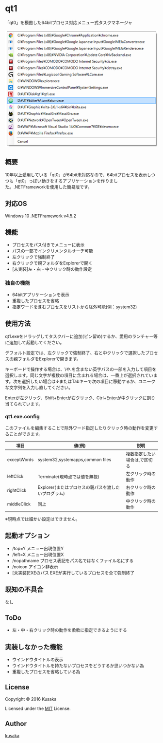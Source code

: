 # qt1

「qt0」を模倣した64bitプロセス対応メニュー式タスクマネージャ

![qt1](./Preview.png)

## 概要

10年以上愛用している「qt0」が64bit未対応なので、64bitプロセスを表示しつつも「qt0」っぽい動きをするアプリケーションを作りました。.NETFrameworkを使用した簡易版です。

## 対応OS

Windows 10 .NETFramework v4.5.2

## 機能

- プロセスをパス付きでメニューに表示
- パスの一部でインクリメンタルサーチ可能
- 左クリックで強制終了
- 右クリックで親フォルダをExplorerで開く
- [未実装]左・右・中クリック時の動作設定

### 独自の機能

- 64bitアプリケーションを表示
- 重複したプロセスを省略
- 指定ワードを含むプロセスをリストから除外可能(例：system32)

## 使用方法

qt1.exeをドラッグしてタスクバーに追加(ピン留め)するか、愛用のランチャー等に追加して起動してください。

デフォルト設定では、左クリックで強制終了、右と中クリックで選択したプロセスの親フォルダをExplorerで開きます。

キーボードで操作する場合は、\や.を含まない英字パスの一部を入力して項目を選択します。同じ文字が複数の項目に含まれる場合は、一番上が選択されています。次を選択したい場合は↓またはTabキーで次の項目に移動するか、ユニークな文字列を入力し直してください。

Enterが左クリック、Shift+Enterが右クリック、Ctrl+Enterが中クリックに割り当てられています。

### qt1.exe.config
このファイルを編集することで除外ワード指定したりクリック時の動作を変更することができます。

|項目|値(例)|説明|
|-|-|-|
|exceptWords|system32,systemapps,common files|複数指定したい場合は,で区切る|
|leftClick|Terminate(現時点では値を無視)|左クリック時の動作|
|rightClick|Explorer(またはプロセスの親パスを渡したいプログラム)|右クリック時の動作|
|middleClick|同上|中クリック時の動作|

※現時点では細かい設定はできません。

## 起動オプション

- /top=Y メニュー出現位置Y
- /left=X メニュー出現位置X
- /nopathname プロセス表記をパス名ではなくファイル名にする
- /noicon アイコン非表示
- [未実装]EXEのパス EXEが実行しているプロセスを全て強制終了

## 既知の不具合

なし

## ToDo

- 左・中・右クリック時の動作を柔軟に指定できるようにする

## 実装しなかった機能

- ウインドウタイトルの表示
 - ウインドウタイトルを持たないプロセスをどうするか思いつかない為
 - 重複したプロセスを省略している為

## License

Copyright ©  2016 Kusaka

Licensed under the [MIT](./LICENSE) License.

## Author

[kusaka](https://github.com/kusaka3/)
